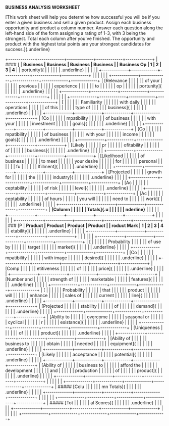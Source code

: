 **BUSINESS ANALYSIS WORKSHEET**

[This work sheet will help you determine how successful you will be if
you enter a given business and sell a given product. Assign each
business opportunity and product a column number. Answer each question
along the left-hand side of the form assigning a rating of 1-3, with 3
being the strongest. Total each column after you've finished. The
opportunity and product with the highest total points are your strongest
candidates for success.]{.underline}

+-------------+-------------+-------------+-------------+-------------+
| #### [      | **Business  | **Business  | **Business  | **Business  |
| Business Op | 1**         | 2**         | 3**         | 4**         |
| portunity]{ |             |             |             |             |
| .underline} |             |             |             |             |
+-------------+-------------+-------------+-------------+-------------+
|             |             |             |             |             |
+-------------+-------------+-------------+-------------+-------------+
| [Relevance  |             |             |             |             |
| of your     |             |             |             |             |
| previous    |             |             |             |             |
| experience  |             |             |             |             |
| to          |             |             |             |             |
| op          |             |             |             |             |
| portunity]{ |             |             |             |             |
| .underline} |             |             |             |             |
+-------------+-------------+-------------+-------------+-------------+
|             |             |             |             |             |
+-------------+-------------+-------------+-------------+-------------+
| [           |             |             |             |             |
| Familiarity |             |             |             |             |
| with daily  |             |             |             |             |
| operations  |             |             |             |             |
| of this     |             |             |             |             |
| type of     |             |             |             |             |
| business]{  |             |             |             |             |
| .underline} |             |             |             |             |
+-------------+-------------+-------------+-------------+-------------+
| [Co         |             |             |             |             |
| mpatibility |             |             |             |             |
| of business |             |             |             |             |
| with your   |             |             |             |             |
| investment  |             |             |             |             |
| goals]{     |             |             |             |             |
| .underline} |             |             |             |             |
+-------------+-------------+-------------+-------------+-------------+
| [Co         |             |             |             |             |
| mpatibility |             |             |             |             |
| of business |             |             |             |             |
| with your   |             |             |             |             |
| income      |             |             |             |             |
| goals]{     |             |             |             |             |
| .underline} |             |             |             |             |
+-------------+-------------+-------------+-------------+-------------+
| [Likely     |             |             |             |             |
| pr          |             |             |             |             |
| ofitability |             |             |             |             |
| of          |             |             |             |             |
| business]{  |             |             |             |             |
| .underline} |             |             |             |             |
+-------------+-------------+-------------+-------------+-------------+
| [Likelihood |             |             |             |             |
| of business |             |             |             |             |
| to meet     |             |             |             |             |
| your desire |             |             |             |             |
| for         |             |             |             |             |
| personal    |             |             |             |             |
| fu          |             |             |             |             |
| lfillment]{ |             |             |             |             |
| .underline} |             |             |             |             |
+-------------+-------------+-------------+-------------+-------------+
| [Projected  |             |             |             |             |
| growth for  |             |             |             |             |
| the         |             |             |             |             |
| industry]{  |             |             |             |             |
| .underline} |             |             |             |             |
+-------------+-------------+-------------+-------------+-------------+
| [Ac         |             |             |             |             |
| ceptability |             |             |             |             |
| of risk     |             |             |             |             |
| level]{     |             |             |             |             |
| .underline} |             |             |             |             |
+-------------+-------------+-------------+-------------+-------------+
| [Ac         |             |             |             |             |
| ceptability |             |             |             |             |
| of hours    |             |             |             |             |
| you will    |             |             |             |             |
| need to     |             |             |             |             |
| work]{      |             |             |             |             |
| .underline} |             |             |             |             |
+-------------+-------------+-------------+-------------+-------------+
| **[Column   |             |             |             |             |
| Totals]{.u  |             |             |             |             |
| nderline}** |             |             |             |             |
+-------------+-------------+-------------+-------------+-------------+
|             |             |             |             |             |
+-------------+-------------+-------------+-------------+-------------+
| ### [P      | **Product   | **Product   | **Product   | **Product   |
| roduct Mark | 1**         | 2**         | 3**         | 4**         |
| etability]{ |             |             |             |             |
| .underline} |             |             |             |             |
+-------------+-------------+-------------+-------------+-------------+
|             |             |             |             |             |
+-------------+-------------+-------------+-------------+-------------+
| [           |             |             |             |             |
| Probability |             |             |             |             |
| of use by   |             |             |             |             |
| target      |             |             |             |             |
| market]{    |             |             |             |             |
| .underline} |             |             |             |             |
+-------------+-------------+-------------+-------------+-------------+
| [Co         |             |             |             |             |
| mpatibility |             |             |             |             |
| with image  |             |             |             |             |
| desired]{   |             |             |             |             |
| .underline} |             |             |             |             |
+-------------+-------------+-------------+-------------+-------------+
| [Comp       |             |             |             |             |
| etitiveness |             |             |             |             |
| of          |             |             |             |             |
| price]{     |             |             |             |             |
| .underline} |             |             |             |             |
+-------------+-------------+-------------+-------------+-------------+
| [Number and |             |             |             |             |
| strength of |             |             |             |             |
| marketable  |             |             |             |             |
| features]{  |             |             |             |             |
| .underline} |             |             |             |             |
+-------------+-------------+-------------+-------------+-------------+
| [           |             |             |             |             |
| Probability |             |             |             |             |
| that        |             |             |             |             |
| product     |             |             |             |             |
| will        |             |             |             |             |
| enhance     |             |             |             |             |
| sales of    |             |             |             |             |
| current     |             |             |             |             |
| line]{      |             |             |             |             |
| .underline} |             |             |             |             |
+-------------+-------------+-------------+-------------+-------------+
| [Projected  |             |             |             |             |
| stability   |             |             |             |             |
| of          |             |             |             |             |
| demand]{    |             |             |             |             |
| .underline} |             |             |             |             |
+-------------+-------------+-------------+-------------+-------------+
| [Ability to |             |             |             |             |
| overcome    |             |             |             |             |
| seasonal or |             |             |             |             |
| cyclical    |             |             |             |             |
| r           |             |             |             |             |
| esistance]{ |             |             |             |             |
| .underline} |             |             |             |             |
+-------------+-------------+-------------+-------------+-------------+
| [Uniqueness |             |             |             |             |
| of          |             |             |             |             |
| product]{   |             |             |             |             |
| .underline} |             |             |             |             |
+-------------+-------------+-------------+-------------+-------------+
| [Ability of |             |             |             |             |
| business to |             |             |             |             |
| obtain      |             |             |             |             |
| needed      |             |             |             |             |
| equipment]{ |             |             |             |             |
| .underline} |             |             |             |             |
+-------------+-------------+-------------+-------------+-------------+
| [Likely     |             |             |             |             |
| acceptance  |             |             |             |             |
| potential]{ |             |             |             |             |
| .underline} |             |             |             |             |
+-------------+-------------+-------------+-------------+-------------+
| [Ability of |             |             |             |             |
| business to |             |             |             |             |
| afford the  |             |             |             |             |
| development |             |             |             |             |
| and         |             |             |             |             |
| production  |             |             |             |             |
| of          |             |             |             |             |
| product]{   |             |             |             |             |
| .underline} |             |             |             |             |
+-------------+-------------+-------------+-------------+-------------+
|             |             |             |             |             |
+-------------+-------------+-------------+-------------+-------------+
| ##### [Colu |             |             |             |             |
| mn Totals]{ |             |             |             |             |
| .underline} |             |             |             |             |
+-------------+-------------+-------------+-------------+-------------+
|             |             |             |             |             |
+-------------+-------------+-------------+-------------+-------------+
| ##### [Tot  |             |             |             |             |
| al Scores]{ |             |             |             |             |
| .underline} |             |             |             |             |
+-------------+-------------+-------------+-------------+-------------+
|             |             |             |             |             |
+-------------+-------------+-------------+-------------+-------------+
